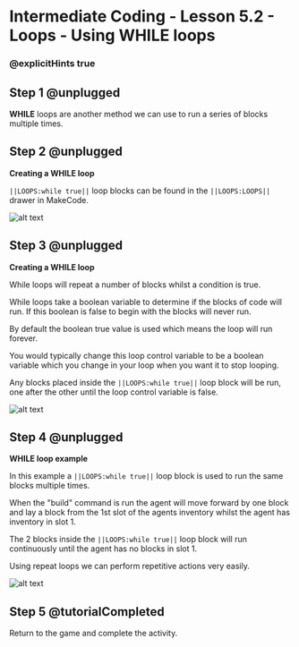 # Intermediate Coding - Lesson 5.2 - Loops - Using WHILE loops

### @explicitHints true

## Step 1 @unplugged
**WHILE** loops are another method we can use to run a series of blocks multiple times.

## Step 2 @unplugged
**Creating a WHILE loop**

``||LOOPS:while true||`` loop blocks can be found in the ``||LOOPS:LOOPS||`` drawer in MakeCode.

![alt text](https://intermediatev3.codingcredentials.com/Lesson5/5.2/images/1.jpg?raw=true "WHILE")

## Step 3 @unplugged
**Creating a WHILE loop**

While loops will repeat a number of blocks whilst a condition is true.

While loops take a boolean variable to determine if the blocks of code will run. If this boolean is false to begin with the blocks will never run.

By default the boolean true value is used which means the loop will run forever. 

You would typically change this loop control variable to be a boolean variable which you change in your loop when you want it to stop looping.

Any blocks placed inside the ``||LOOPS:while true||`` loop block will be run, one after the other until the loop control variable is false.

![alt text](https://intermediatev3.codingcredentials.com/Lesson5/5.2/images/2.png?raw=true "WHILE")

## Step 4 @unplugged
**WHILE loop example**

In this example a ``||LOOPS:while true||`` loop block is used to run the same blocks multiple times.

When the "build" command is run the agent will move forward by one block and lay a block from the 1st slot of the agents inventory whilst the agent has inventory in slot 1.

The 2 blocks inside the ``||LOOPS:while true||`` loop block will run continuously until the agent has no blocks in slot 1.

Using repeat loops we can perform repetitive actions very easily.

![alt text](https://intermediatev3.codingcredentials.com/Lesson5/5.2/images/3.png?raw=true "WHILE")


## Step 5 @tutorialCompleted
Return to the game and complete the activity.